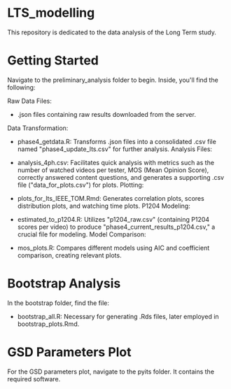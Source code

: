 # LTS_modelling
This repository is dedicated to the data analysis of the Long Term study.

# Getting Started
Navigate to the preliminary_analysis folder to begin. Inside, you'll find the following:

Raw Data Files:

* .json files containing raw results downloaded from the server.
  
Data Transformation:

* phase4_getdata.R: Transforms .json files into a consolidated .csv file named "phase4_update_lts.csv" for further analysis.
Analysis Files:

* analysis_4ph.csv: Facilitates quick analysis with metrics such as the number of watched videos per tester, MOS (Mean Opinion Score), correctly answered content questions, and generates a supporting .csv file ("data_for_plots.csv") for plots.
Plotting:

* plots_for_lts_IEEE_TOM.Rmd: Generates correlation plots, scores distribution plots, and watching time plots.
P1204 Modeling:

* estimated_to_p1204.R: Utilizes "p1204_raw.csv" (containing P1204 scores per video) to produce "phase4_current_results_p1204.csv," a crucial file for modeling.
Model Comparison:

* mos_plots.R: Compares different models using AIC and coefficient comparison, creating relevant plots.

# Bootstrap Analysis
In the bootstrap folder, find the file:

* bootstrap_all.R: Necessary for generating .Rds files, later employed in bootstrap_plots.Rmd.
# GSD Parameters Plot
For the GSD parameters plot, navigate to the pyits folder. It contains the required software.
